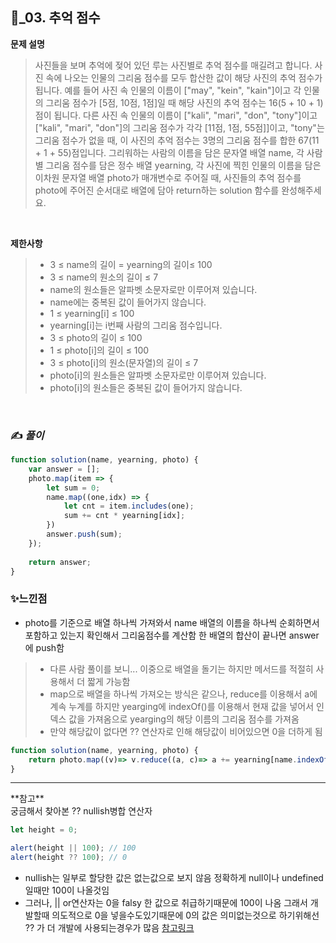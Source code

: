 ## 🔎_03. 추억 점수


<b>문제 설명</b>
</br>
> 사진들을 보며 추억에 젖어 있던 루는 사진별로 추억 점수를 매길려고 합니다. 사진 속에 나오는 인물의 그리움 점수를 모두 합산한 값이 해당 사진의 추억 점수가 됩니다. 예를 들어 사진 속 인물의 이름이 ["may", "kein", "kain"]이고 각 인물의 그리움 점수가 [5점, 10점, 1점]일 때 해당 사진의 추억 점수는 16(5 + 10 + 1)점이 됩니다. 다른 사진 속 인물의 이름이 ["kali", "mari", "don", "tony"]이고 ["kali", "mari", "don"]의 그리움 점수가 각각 [11점, 1점, 55점]]이고, "tony"는 그리움 점수가 없을 때, 이 사진의 추억 점수는 3명의 그리움 점수를 합한 67(11 + 1 + 55)점입니다.
> 그리워하는 사람의 이름을 담은 문자열 배열 name, 각 사람별 그리움 점수를 담은 정수 배열 yearning, 각 사진에 찍힌 인물의 이름을 담은 이차원 문자열 배열 photo가 매개변수로 주어질 때, 사진들의 추억 점수를 photo에 주어진 순서대로 배열에 담아 return하는 solution 함수를 완성해주세요.
 

</br>

<b>제한사항</b>
>-  3 ≤ name의 길이 = yearning의 길이≤ 100
  >-  3 ≤ name의 원소의 길이 ≤ 7  
  >-  name의 원소들은 알파벳 소문자로만 이루어져 있습니다.
  >-  name에는 중복된 값이 들어가지 않습니다.
  >-  1 ≤ yearning[i] ≤ 100
  >-  yearning[i]는 i번째 사람의 그리움 점수입니다.
>- 3 ≤ photo의 길이 ≤ 100
  >- 1 ≤ photo[i]의 길이 ≤ 100
  >- 3 ≤ photo[i]의 원소(문자열)의 길이 ≤ 7
  >- photo[i]의 원소들은 알파벳 소문자로만 이루어져 있습니다.
  >- photo[i]의 원소들은 중복된 값이 들어가지 않습니다.

<br>

### ✍️ _풀이_

```js
function solution(name, yearning, photo) {
    var answer = [];
    photo.map(item => {
        let sum = 0;
        name.map((one,idx) => {
            let cnt = item.includes(one);
            sum += cnt * yearning[idx];
        })
        answer.push(sum);
    });
    
    return answer;
}
```



### ✨느낀점
- photo를 기준으로 배열 하나씩 가져와서 name 배열의 이름을 하나씩 순회하면서 포함하고 있는지 확인해서 그리움점수를 계산함 한 배열의 합산이 끝나면 answer에 push함

>- 다른 사람 풀이를 보니... 이중으로 배열을 돌기는 하지만 메서드를 적절히 사용해서 더 짧게 가능함
>- map으로 배열을 하나씩 가져오는 방식은 같으나, reduce를 이용해서 a에 계속 누계를 하지만 yearging에 indexOf()를 이용해서 현재 값을 넣어서 인덱스 값을 가져옴으로 yearging의 해당 이름의 그리움 점수를 가져옴
>- 만약 해당값이 없다면 ?? 연산자로 인해 해당값이 비어있으면 0을 더하게 됨 
```js
function solution(name, yearning, photo) {
    return photo.map((v)=> v.reduce((a, c)=> a += yearning[name.indexOf(c)] ?? 0, 0))
}
```
<hr/>
**참고**</br>
궁금해서 찾아본 ?? nullish병합 연산자</br>

```js
let height = 0;

alert(height || 100); // 100
alert(height ?? 100); // 0
```
- nullish는 일부로 할당한 값은 없는값으로 보지 않음 정확하게 null이나 undefined일때만 100이 나올것임 
- 그러나, || or연산자는 0을 falsy 한 값으로 취급하기때문에 100이 나옴
그래서 개발할때 의도적으로 0을 넣을수도있기때문에 0의 값은 의미없는것으로 하기위해선 ?? 가 더 개발에 사용되는경우가 많음
<a href="https://goddaehee.tistory.com/307">참고링크</a>
